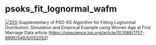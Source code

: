 # psoks_fit_lognormal_wafm
[![DOI](https://zenodo.org/badge/169533768.svg)](https://zenodo.org/badge/latestdoi/169533768)
Supplementary of PSO-KS Algorithm for Fitting Lognormal Distribution: Simulation and Empirical Example using Women Age at First Marriage Data article (https://iopscience.iop.org/article/10.1088/1757-899X/546/5/052052)
